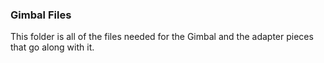 ### Gimbal Files

This folder is all of the files needed for the Gimbal and the adapter pieces that go along with it.
